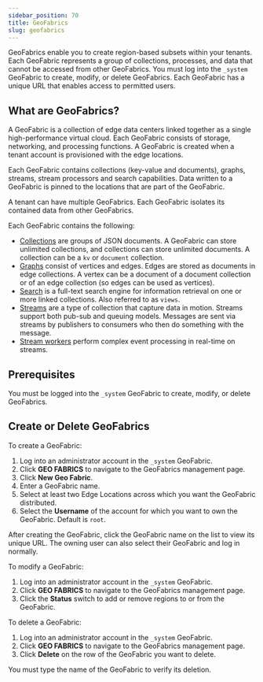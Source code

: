 ```yaml
---
sidebar_position: 70
title: GeoFabrics
slug: geofabrics
---
```


GeoFabrics enable you to create region-based subsets within your tenants. Each GeoFabric represents a group of collections, processes, and data that cannot be accessed from other GeoFabrics. You must log into the `_system` GeoFabric to create, modify, or delete GeoFabrics. Each GeoFabric has a unique URL that enables access to permitted users.

## What are GeoFabrics?

A GeoFabric is a collection of edge data centers linked together as a single high-performance virtual cloud. Each GeoFabric consists of storage, networking, and processing functions. A GeoFabric is created when a tenant account is provisioned with the edge locations.

Each GeoFabric contains collections (key-value and documents), graphs, streams, stream processors and search capabilities. Data written to a GeoFabric is pinned to the locations that are part of the GeoFabric.

A tenant can have multiple GeoFabrics. Each GeoFabric isolates its contained data from other GeoFabrics.

Each GeoFabric contains the following:

- [Collections](collections/index.md) are groups of JSON documents. A GeoFabric can store unlimited collections, and collections can store unlimited documents. A collection can be a `kv` or `document` collection.
- [Graphs](collections/graphs/index.md) consist of vertices and edges. Edges are stored as documents in edge collections. A vertex can be a document of a document collection or of an edge collection (so edges can be used as vertices).
- [Search](search/index.md) is a full-text search engine for information retrieval on one or more linked collections. Also referred to as `views`.
- [Streams](streams/index.md) are a type of collection that capture data in motion. Streams support both pub-sub and queuing models. Messages are sent via streams by publishers to consumers who then do something with the message.
- [Stream workers](cep/index.md) perform complex event processing in real-time on streams.

## Prerequisites

You must be logged into the `_system` GeoFabric to create, modify, or delete GeoFabrics.

## Create or Delete GeoFabrics

To create a GeoFabric:

1. Log into an administrator account in the `_system` GeoFabric.
2. Click **GEO FABRICS** to navigate to the GeoFabrics management page.
3. Click **New Geo Fabric**.
4. Enter a GeoFabric name.
5. Select at least two Edge Locations across which you want the GeoFabric distributed.
6. Select the **Username** of the account for which you want to own the GeoFabric. Default is `root`.

After creating the GeoFabric, click the GeoFabric name on the list to view its unique URL. The owning user can also select their GeoFabric and log in normally.

To modify a GeoFabric:

1. Log into an administrator account in the `_system` GeoFabric.
2. Click **GEO FABRICS** to navigate to the GeoFabrics management page.
3. Click the **Status** switch to add or remove regions to or from the GeoFabric.

To delete a GeoFabric:

1. Log into an administrator account in the `_system` GeoFabric.
2. Click **GEO FABRICS** to navigate to the GeoFabrics management page.
3. Click **Delete** on the row of the GeoFabric you want to delete.

You must type the name of the GeoFabric to verify its deletion.
